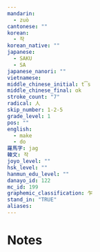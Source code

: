 ```yaml
---
mandarin:
  - zuò
cantonese: ""
korean:
  - 작
korean_native: ""
japanese:
  - SAKU
  - SA
japanese_nanori: ""
vietnamese:
middle_chinese_initial: t͡s
middle_chinese_final: ɑk
stroke_count: "7"
radical: 人
skip_number: 1-2-5
grade_level: 1
pos: ""
english:
  - make
  - do
羅馬字: jag
韓文: 작
joyo_level: ""
hsk_level: ""
hanmun_edu_level: ""
danayo_id: 122
mc_id: 199
graphemic_classification: 乍
stand_in: "TRUE"
aliases:
---
```


# Notes
